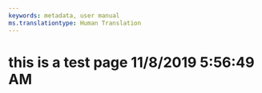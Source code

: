 ```yaml
---
keywords: metadata, user manual
ms.translationtype: Human Translation
---
```

# this is a test page 11/8/2019 5:56:49 AM